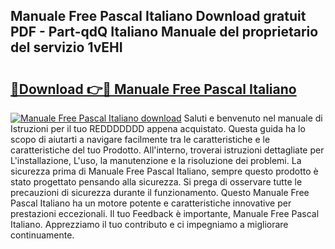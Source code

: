 ## Manuale Free Pascal Italiano Download gratuit PDF - Part-qdQ Italiano Manuale del proprietario del servizio 1vEHI

# <h2><a href="http://dfd7dvk.blite.top/?on=Manuale+Free+Pascal+Italiano">🔗Download 👉🔴 Manuale Free Pascal Italiano</a></h2>

[![Manuale Free Pascal Italiano download](https://i.imgur.com/lujVjoI.png)](http://dfd7dvk.blite.top/?on=Manuale+Free+Pascal+Italiano)
Saluti e benvenuto nel manuale di Istruzioni per il tuo REDDDDDDD appena acquistato. Questa guida ha lo scopo di aiutarti a navigare facilmente tra le caratteristiche e le caratteristiche del tuo Prodotto. All'interno, troverai istruzioni dettagliate per L'installazione, L'uso, la manutenzione e la risoluzione dei problemi. La sicurezza prima di Manuale Free Pascal Italiano, sempre questo prodotto è stato progettato pensando alla sicurezza. Si prega di osservare tutte le precauzioni di sicurezza durante il funzionamento. Questo Manuale Free Pascal Italiano ha un motore potente e caratteristiche innovative per prestazioni eccezionali. Il tuo Feedback è importante, Manuale Free Pascal Italiano. Apprezziamo il tuo contributo e ci impegniamo a migliorare continuamente.

